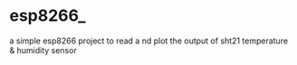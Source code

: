 # esp8266_
a simple esp8266 project to read a nd plot the output of sht21 temperature &amp; humidity sensor
